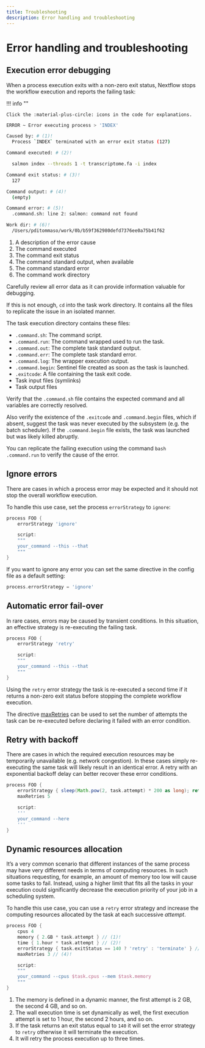 ```yaml
---
title: Troubleshooting
description: Error handling and troubleshooting
---
```


# Error handling and troubleshooting

## Execution error debugging

When a process execution exits with a non-zero exit status, Nextflow stops the workflow execution and reports the failing task:

!!! info ""

    Click the :material-plus-circle: icons in the code for explanations.

```bash
ERROR ~ Error executing process > 'INDEX'

Caused by: # (1)!
  Process `INDEX` terminated with an error exit status (127)

Command executed: # (2)!

  salmon index --threads 1 -t transcriptome.fa -i index

Command exit status: # (3)!
  127

Command output: # (4)!
  (empty)

Command error: # (5)!
  .command.sh: line 2: salmon: command not found

Work dir: # (6)!
  /Users/pditommaso/work/0b/b59f362980defd7376ee0a75b41f62
```

1. A description of the error cause
2. The command executed
3. The command exit status
4. The command standard output, when available
5. The command standard error
6. The command work directory

Carefully review all error data as it can provide information valuable for debugging.

If this is not enough, `cd` into the task work directory. It contains all the files to replicate the issue in an isolated manner.

The task execution directory contains these files:

-   `.command.sh`: The command script.
-   `.command.run`: The command wrapped used to run the task.
-   `.command.out`: The complete task standard output.
-   `.command.err`: The complete task standard error.
-   `.command.log`: The wrapper execution output.
-   `.command.begin`: Sentinel file created as soon as the task is launched.
-   `.exitcode`: A file containing the task exit code.
-   Task input files (symlinks)
-   Task output files

Verify that the `.command.sh` file contains the expected command and all variables are correctly resolved.

Also verify the existence of the `.exitcode` and `.command.begin` files, which if absent, suggest the task was never executed by the subsystem (e.g. the batch scheduler). If the `.command.begin` file exists, the task was launched but was likely killed abruptly.

You can replicate the failing execution using the command `bash .command.run` to verify the cause of the error.

## Ignore errors

There are cases in which a process error may be expected and it should not stop the overall workflow execution.

To handle this use case, set the process `errorStrategy` to `ignore`:

```groovy linenums="1" title="snippet.nf"
process FOO {
    errorStrategy 'ignore'

    script:
    """
    your_command --this --that
    """
}
```

If you want to ignore any error you can set the same directive in the config file as a default setting:

```groovy
process.errorStrategy = 'ignore'
```

## Automatic error fail-over

In rare cases, errors may be caused by transient conditions. In this situation, an effective strategy is re-executing the failing task.

```groovy linenums="1" title="snippet.nf"
process FOO {
    errorStrategy 'retry'

    script:
    """
    your_command --this --that
    """
}
```

Using the `retry` error strategy the task is re-executed a second time if it returns a non-zero exit status before stopping the complete workflow execution.

The directive [maxRetries](https://www.nextflow.io/docs/latest/process.html#maxretries) can be used to set the number of attempts the task can be re-executed before declaring it failed with an error condition.

## Retry with backoff

There are cases in which the required execution resources may be temporarily unavailable (e.g. network congestion). In these cases simply re-executing the same task will likely result in an identical error. A retry with an exponential backoff delay can better recover these error conditions.

```groovy linenums="1" title="snippet.nf"
process FOO {
    errorStrategy { sleep(Math.pow(2, task.attempt) * 200 as long); return 'retry' }
    maxRetries 5

    script:
    '''
    your_command --here
    '''
}
```

## Dynamic resources allocation

It’s a very common scenario that different instances of the same process may have very different needs in terms of computing resources. In such situations requesting, for example, an amount of memory too low will cause some tasks to fail. Instead, using a higher limit that fits all the tasks in your execution could significantly decrease the execution priority of your job in a scheduling system.

To handle this use case, you can use a `retry` error strategy and increase the computing resources allocated by the task at each successive _attempt_.

```groovy linenums="1" title="snippet.nf"
process FOO {
    cpus 4
    memory { 2.GB * task.attempt } // (1)!
    time { 1.hour * task.attempt } // (2)!
    errorStrategy { task.exitStatus == 140 ? 'retry' : 'terminate' } // (3)!
    maxRetries 3 // (4)!

    script:
    """
    your_command --cpus $task.cpus --mem $task.memory
    """
}
```

1. The memory is defined in a dynamic manner, the first attempt is 2 GB, the second 4 GB, and so on.
2. The wall execution time is set dynamically as well, the first execution attempt is set to 1 hour, the second 2 hours, and so on.
3. If the task returns an exit status equal to `140` it will set the error strategy to `retry` otherwise it will terminate the execution.
4. It will retry the process execution up to three times.
